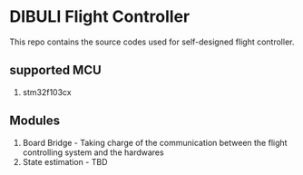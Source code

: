 # DIBULI Flight Controller

This repo contains the source codes used for self-designed flight controller.

## supported MCU

1. stm32f103cx

## Modules

1. Board Bridge - Taking charge of the communication between the flight controlling system and the hardwares
2. State estimation - TBD
